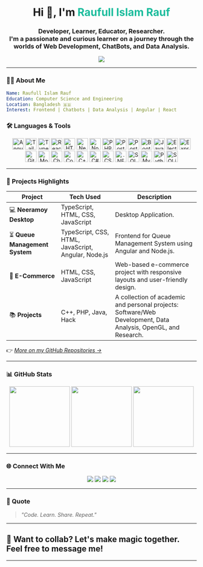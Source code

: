 
<!-- Banner -->
<!-- <img src="https://elegantthemes.com/blog/wp-content/uploads/2017/07/programming-languages-to-learn-for-wordpress-featured-image.png" width="100%" alt="Banner" /> -->

<h1 align="center">Hi 👋, I'm <span style="color:#1abc9c;">Raufull Islam Rauf</span></h1>
<h3 align="center">Developer, Learner, Educator, Researcher.<br>
I'm a passionate and curious learner on a journey through the worlds of Web Development, ChatBots, and Data Analysis.
</h3>

<div align="center">
  <img src="https://readme-typing-svg.herokuapp.com?font=Fira+Code&weight=500&size=22&duration=2000&pause=1000&color=1abc9c&center=true&vCenter=true&width=600&lines=Infinity+to+Beyond.;Code.+Learn.+Share.+Repeat.;Building+cool+stuff+on+the+web."/>
</div>

---

### 👨‍💻 About Me
```yaml
Name: Raufull Islam Rauf
Education: Computer Science and Engineering
Location: Bangladesh 🇧🇩
Interest: Frontend | Chatbots | Data Analysis | Angular | React
```

### 🛠️ Languages & Tools

<div align="center">
  <img src="https://cdn.simpleicons.org/angular/DB3032" alt="Angular" width="30" height="30" />
  <img src="https://cdn.simpleicons.org/tailwindcss/06B6D4" alt="Tailwind CSS" width="30" height="30" />
  <img src="https://cdn.simpleicons.org/typescript/3178C6" alt="TypeScript" width="30" height="30" />
  <img src="https://cdn.simpleicons.org/react/61DAFB" alt="React" width="30" height="30" />
  <img src="https://cdn.simpleicons.org/html5/E34F26" alt="HTML5" width="30" height="30" />
  <img src="https://cdn.simpleicons.org/nextdotjs/000000" alt="Next.js" width="30" height="30" />
  <img src="https://cdn.simpleicons.org/node.js/339933" alt="Node.js" width="30" height="30" />
  <img src="https://cdn.simpleicons.org/php/777BB4" alt="PHP" width="30" height="30" />
  <img src="https://cdn.simpleicons.org/postgresql/336791" alt="PostgreSQL" width="30" height="30" />
  <img src="https://cdn.simpleicons.org/postman/FF6C37" alt="Postman" width="30" height="30" />
  <img src="https://cdn.simpleicons.org/bootstrap/7952B3" alt="Bootstrap" width="30" height="30" />
  <img src="https://cdn.simpleicons.org/javascript/F7DF1E" alt="JavaScript" width="30" height="30" />
  <img src="https://cdn.simpleicons.org/electron/47848F" alt="Electron" width="30" height="30" />
  <img src="https://cdn.simpleicons.org/express/000000" alt="Express.js" width="30" height="30" />
  <img src="https://cdn.simpleicons.org/git/F05032" alt="Git" width="30" height="30" />
  <img src="https://cdn.simpleicons.org/mongodb/47A248" alt="MongoDB" width="30" height="30" />
  <img src="https://cdn.simpleicons.org/chart.js/FF6384" alt="Chart.js" width="30" height="30" />
  <img src="https://cdn.simpleicons.org/codeigniter/EF4223" alt="CodeIgniter" width="30" height="30" />
  <img src="https://cdn.simpleicons.org/cplusplus/00599C" alt="C++" width="30" height="30" />
  <img src="https://cdn.jsdelivr.net/gh/devicons/devicon/icons/csharp/csharp-original.svg" alt="C#" width="30" height="30"/>
  <img src="https://cdn.simpleicons.org/css3/1572B6" alt="CSS3" width="30" height="30" />
  <img src="https://cdn.jsdelivr.net/gh/devicons/devicon/icons/dot-net/dot-net-original-wordmark.svg" alt=".NET" width="30" height="30"/>
  <img src="https://www.svgrepo.com/show/303229/microsoft-sql-server-logo.svg" alt="SQL Server" width="30" height="30"/>
  <img src="https://cdn.simpleicons.org/mysql/4479A1" alt="MySQL" width="30" height="30" />
  <img src="https://cdn.simpleicons.org/python/3776AB" alt="Python" width="30" height="30" />
  <img src="https://cdn.simpleicons.org/sqlite/003B57" alt="SQLite" width="30" height="30" />
</div>

---


### 🚀 Projects Highlights

| Project | Tech Used | Description |
|---------|-----------|-------------|
| 💻 **Neeramoy Desktop** | TypeScript, HTML, CSS, JavaScript | Desktop Application. |
| ⏳ **Queue Management System** | TypeScript, CSS, HTML, JavaScript, Angular, Node.js | Frontend for Queue Management System using Angular and Node.js. |
| 🛒 **E-Commerce** | HTML, CSS, JavaScript | Web-based e-commerce project with responsive layouts and user-friendly design. |
| 📚 **Projects** | C++, PHP, Java, Hack | A collection of academic and personal projects: Software/Web Development, Data Analysis, OpenGL, and Research. |

👉 _[More on my GitHub Repositories →](https://github.com/rauf-17?tab=repositories)_

---

### 📊 GitHub Stats

<div align="center">
  <img src="https://github-readme-stats.vercel.app/api?username=rauf-17&show_icons=true&theme=tokyonight&bg_color=000000&count_private=true" height="160" />
  <img src="https://github-readme-streak-stats.herokuapp.com/?user=Rauf-17&theme=tokyonight&hide_border=true&count_private=true" height="160" />
  <img src="https://github-readme-stats.vercel.app/api/top-langs/?username=rauf-17&layout=compact&theme=tokyonight&count_private=true" height="160" />
</div>

---

### 🌐 Connect With Me

<p align="center">
  <a href="https://www.linkedin.com/in/raufislam17/" target="blank"><img src="https://img.shields.io/badge/LinkedIn-blue?logo=linkedin&style=for-the-badge&logoColor=white" /></a>
  <a href="mailto:[rauf.shuvo3272@gmail.com]"><img src="https://img.shields.io/badge/Gmail-red?logo=gmail&style=for-the-badge&logoColor=white" /></a>
  <a href="https://www.facebook.com/raufull.islam.rauf" target="blank"><img src="https://img.shields.io/badge/Facebook-1877F2?logo=facebook&style=for-the-badge&logoColor=white" /></a>
  <a href="https://twitter.com/rauf_shuvo" target="blank"><img src="https://img.shields.io/badge/Twitter-1da1f2?logo=twitter&style=for-the-badge&logoColor=white" /></a>
</p>

---

### 📌 Quote

> _"Code. Learn. Share. Repeat."_

---

## 💬 Want to collab? Let's make magic together. Feel free to message me!

---
